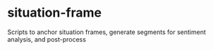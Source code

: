 # situation-frame
Scripts to anchor situation frames, generate segments for sentiment analysis, and post-process

